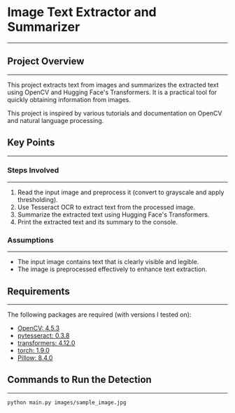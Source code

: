 # Image Text Extractor and Summarizer
---
## Project Overview
---
This project extracts text from images and summarizes the extracted text using OpenCV and Hugging Face's Transformers. It is a practical tool for quickly obtaining information from images.

This project is inspired by various tutorials and documentation on OpenCV and natural language processing.

## Key Points
---
### Steps Involved
---
1. Read the input image and preprocess it (convert to grayscale and apply thresholding).
2. Use Tesseract OCR to extract text from the processed image.
3. Summarize the extracted text using Hugging Face's Transformers.
4. Print the extracted text and its summary to the console.

### Assumptions
---
- The input image contains text that is clearly visible and legible.
- The image is preprocessed effectively to enhance text extraction.
## Requirements
---
The following packages are required (with versions I tested on):
- [OpenCV: 4.5.3](https://opencv.org/releases/)
- [pytesseract: 0.3.8](https://github.com/madmaze/pytesseract)
- [transformers: 4.12.0](https://github.com/huggingface/transformers)
- [torch: 1.9.0](https://pytorch.org/get-started/previous-versions/)
- [Pillow: 8.4.0](https://pillow.readthedocs.io/en/stable/releasenotes/8.4.0.html)

## Commands to Run the Detection
---
```bash
python main.py images/sample_image.jpg
```

